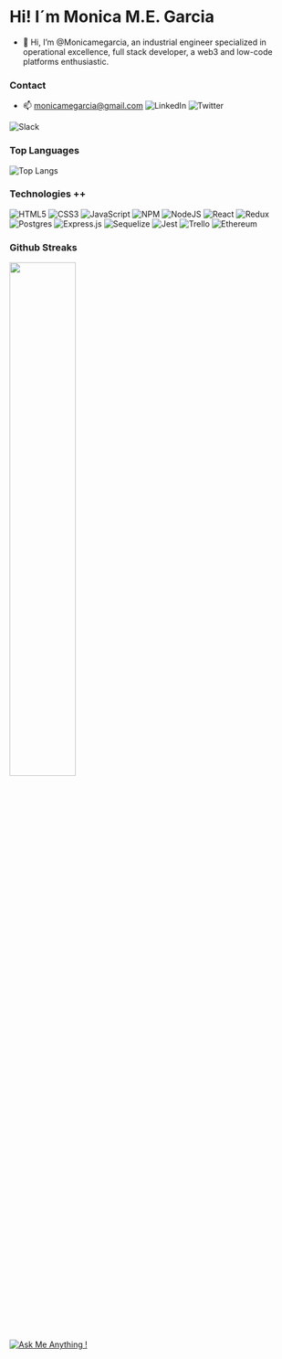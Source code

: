 # Hi! I´m Monica M.E. Garcia 
- 👋 Hi, I’m @Monicamegarcia, an industrial engineer specialized in operational excellence, full stack developer, a web3 and low-code platforms enthusiastic. 

### Contact
- 📫 monicamegarcia@gmail.com
  ![LinkedIn](https://img.shields.io/badge/linkedin-%230077B5.svg?style=for-the-badge&logo=linkedin&logoColor=white)
  ![Twitter](https://img.shields.io/badge/Twitter-%231DA1F2.svg?style=for-the-badge&logo=Twitter&logoColor=white)

![Slack](https://img.shields.io/badge/Slack-4A154B?style=for-the-badge&logo=slack&logoColor=white)
### Top Languages
 ![Top Langs](https://github-readme-stats.vercel.app/api/top-langs/?username=Monicamegarcia&layout=compact)
 
### Technologies ++
![HTML5](https://img.shields.io/badge/html5-%23E34F26.svg?style=for-the-badge&logo=html5&logoColor=white)
![CSS3](https://img.shields.io/badge/css3-%231572B6.svg?style=for-the-badge&logo=css3&logoColor=white)
![JavaScript](https://img.shields.io/badge/javascript-%23323330.svg?style=for-the-badge&logo=javascript&logoColor=%23F7DF1E)
![NPM](https://img.shields.io/badge/NPM-%23CB3837.svg?style=for-the-badge&logo=npm&logoColor=white)
![NodeJS](https://img.shields.io/badge/node.js-6DA55F?style=for-the-badge&logo=node.js&logoColor=white)
![React](https://img.shields.io/badge/react-%2320232a.svg?style=for-the-badge&logo=react&logoColor=%2361DAFB)
![Redux](https://img.shields.io/badge/redux-%23593d88.svg?style=for-the-badge&logo=redux&logoColor=white)
![Postgres](https://img.shields.io/badge/postgres-%23316192.svg?style=for-the-badge&logo=postgresql&logoColor=white)
![Express.js](https://img.shields.io/badge/express.js-%23404d59.svg?style=for-the-badge&logo=express&logoColor=%2361DAFB)
![Sequelize](https://img.shields.io/badge/Sequelize-52B0E7?style=for-the-badge&logo=Sequelize&logoColor=white)
![Jest](https://img.shields.io/badge/-jest-%23C21325?style=for-the-badge&logo=jest&logoColor=white)
![Trello](https://img.shields.io/badge/Trello-%23026AA7.svg?style=for-the-badge&logo=Trello&logoColor=white)
![Ethereum](https://img.shields.io/badge/Ethereum-3C3C3D?style=for-the-badge&logo=Ethereum&logoColor=white)


### Github Streaks
<img src="https://github-readme-streak-stats.herokuapp.com/?user=Monicamegarcia&theme=dark" width="48%" >

[![Ask Me Anything !](https://img.shields.io/badge/Ask%20me-anything-1abc9c.svg)](https://GitHub.com/Naereen/ama)
<!---
Monicamegarcia/Monicamegarcia is a ✨ special ✨ repository because its `README.md` (this file) appears on your GitHub profile.
You can click the Preview link to take a look at your changes.
--->
